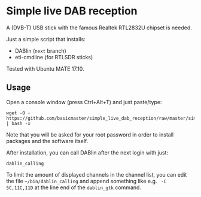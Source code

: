 # Simple live DAB reception

A (DVB-T) USB stick with the famous Realtek RTL2832U chipset is needed.

Just a simple script that installs:
- DABlin (`next` branch)
- eti-cmdline (for RTLSDR sticks)

Tested with Ubuntu MATE 17.10.

## Usage

Open a console window (press Ctrl+Alt+T) and just paste/type:

    wget -O - https://github.com/basicmaster/simple_live_dab_reception/raw/master/simple_dab_live.sh | bash -x

Note that you will be asked for your root password in order to install
packages and the software itself.

After installation, you can call DABlin after the next login with just:

    dablin_calling

To limit the amount of displayed channels in the channel list, you can
edit the file `~/bin/dablin_calling` and append something like e.g.
` -C 5C,11C,11D` at the line end of the `dablin_gtk` command.
